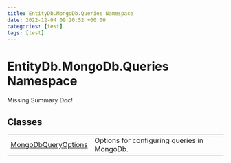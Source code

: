 ```yaml
---
title: EntityDb.MongoDb.Queries Namespace
date: 2022-12-04 09:20:52 +00:00
categories: [test]
tags: [test]
---
```


# EntityDb.MongoDb.Queries Namespace
Missing Summary Doc!
## Classes
<table><tr><td><!--/posts/dotnet-entitydb-mongodb-queries-mongodbqueryoptions--><a href='#'>MongoDbQueryOptions</a></td><td>
Options for configuring queries in MongoDb.
</td></tr></table>
